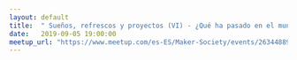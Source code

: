 ```yaml
---
layout: default
title:  " Sueños, refrescos y proyectos (VI) - ¿Qué ha pasado en el mundo maker? "
date:   2019-09-05 19:00:00
meetup_url: "https://www.meetup.com/es-ES/Maker-Society/events/263448899/"
---
```

